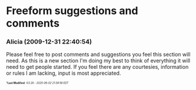 # Freeform suggestions and comments

### **Alicia** (2009-12-31 22:40:54)

Please feel free to post comments and suggestions you feel this section will need. As this is a new section I'm doing my best to think of everything it will need to get people started.
If you feel there are any courtesies, information or rules I am lacking, input is most appreciated.



<span style="font-size: 0.5em;">***Last Modified**: 4.0.28 - *2025-06-02 21:38:56 EDT*</span>